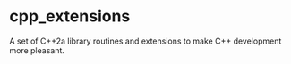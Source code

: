 # cpp_extensions

A set of C++2a library routines and extensions to make C++ development more pleasant.
